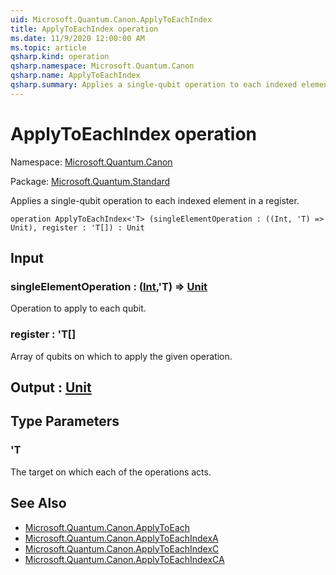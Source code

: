 ```yaml
---
uid: Microsoft.Quantum.Canon.ApplyToEachIndex
title: ApplyToEachIndex operation
ms.date: 11/9/2020 12:00:00 AM
ms.topic: article
qsharp.kind: operation
qsharp.namespace: Microsoft.Quantum.Canon
qsharp.name: ApplyToEachIndex
qsharp.summary: Applies a single-qubit operation to each indexed element in a register.
---
```


# ApplyToEachIndex operation

Namespace: [Microsoft.Quantum.Canon](xref:Microsoft.Quantum.Canon)

Package: [Microsoft.Quantum.Standard](https://nuget.org/packages/Microsoft.Quantum.Standard)


Applies a single-qubit operation to each indexed element in a register.

```qsharp
operation ApplyToEachIndex<'T> (singleElementOperation : ((Int, 'T) => Unit), register : 'T[]) : Unit
```


## Input

### singleElementOperation : ([Int](xref:microsoft.quantum.lang-ref.int),'T) => [Unit](xref:microsoft.quantum.lang-ref.unit) 

Operation to apply to each qubit.


### register : 'T[]

Array of qubits on which to apply the given operation.



## Output : [Unit](xref:microsoft.quantum.lang-ref.unit)



## Type Parameters

### 'T

The target on which each of the operations acts.

## See Also

- [Microsoft.Quantum.Canon.ApplyToEach](xref:Microsoft.Quantum.Canon.ApplyToEach)
- [Microsoft.Quantum.Canon.ApplyToEachIndexA](xref:Microsoft.Quantum.Canon.ApplyToEachIndexA)
- [Microsoft.Quantum.Canon.ApplyToEachIndexC](xref:Microsoft.Quantum.Canon.ApplyToEachIndexC)
- [Microsoft.Quantum.Canon.ApplyToEachIndexCA](xref:Microsoft.Quantum.Canon.ApplyToEachIndexCA)